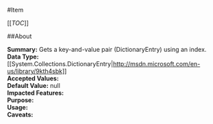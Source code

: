 #Item

[[_TOC_]]

##About

**Summary:**  Gets a key-and-value pair (DictionaryEntry) using an index.   
**Data Type:** [[System.Collections.DictionaryEntry|http://msdn.microsoft.com/en-us/library/9kth4sbk]]  
**Accepted Values:**   
**Default Value:** null  
**Impacted Features:**   
**Purpose:**   
**Usage:**   
**Caveats:**   

